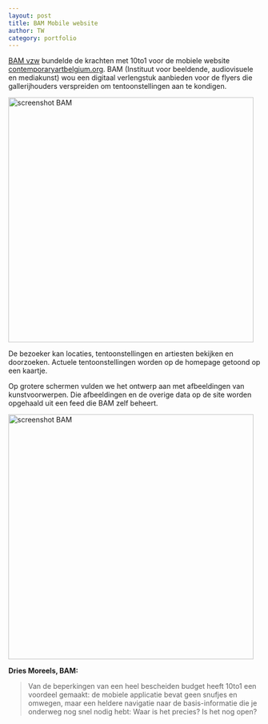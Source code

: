 ```yaml
---
layout: post
title: BAM Mobile website
author: TW
category: portfolio
---
```

[BAM vzw](http://www.bamart.be) bundelde de krachten met 10to1 voor de mobiele website [contemporaryartbelgium.org](http://contemporaryartbelgium.org). BAM (Instituut voor beeldende, audiovisuele en mediakunst) wou een digitaal verlengstuk aanbieden voor de flyers die gallerijhouders verspreiden om tentoonstellingen aan te kondigen.

<img alt='screenshot BAM' src='http://blog.10to1.be/img/portfolio_BAM_mobile_site.png' width='490px'/>

De bezoeker kan locaties, tentoonstellingen en artiesten bekijken en doorzoeken. Actuele tentoonstellingen worden op de homepage getoond op een kaartje. 

Op grotere schermen vulden we het ontwerp aan met afbeeldingen van kunstvoorwerpen. Die afbeeldingen en de overige data op de site worden opgehaald uit een feed die BAM zelf beheert.

<img alt='screenshot BAM' src='http://blog.10to1.be/img/portfolio_BAM_website.png' width='490px'/>

**Dries Moreels, BAM:**

> Van de beperkingen van een heel bescheiden budget heeft 10to1 een voordeel gemaakt: de mobiele applicatie bevat geen snufjes en omwegen, maar een heldere navigatie naar de basis-informatie die je onderweg nog snel nodig hebt: Waar is het precies? Is het nog open?